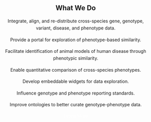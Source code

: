 <div
  class="features-section">

## What We Do

- Integrate, align, and re-distribute cross-species gene, genotype, variant, disease, and phenotype data.
- Provide a portal for exploration of phenotype-based similarity.
- Facilitate identification of animal models of human disease through phenotypic similarity.
- Enable quantitative comparison of cross-species phenotypes.
- Develop embeddable widgets for data exploration.
- Influence genotype and phenotype reporting standards.
- Improve ontologies to better curate genotype-phenotype data.

  <router-link
    to="/about/monarch"
    class="btn btn-dark">
    <span>Learn More</span>
  </router-link>
</div>


<style lang="scss">
@import "~@/style/variables";

.features-section {
  width: 100%;
  text-align: center;
  padding: 15px;
  background-color: $home-section-dark-bg;

  ul {
    list-style-type: none;
    padding: 0 15px;

    li {
      line-height: 1.4rem;
    }
  }

  .btn.btn-dark {
    color: white;
    transition: all .3s ease-in-out;
  }
}

</style>
